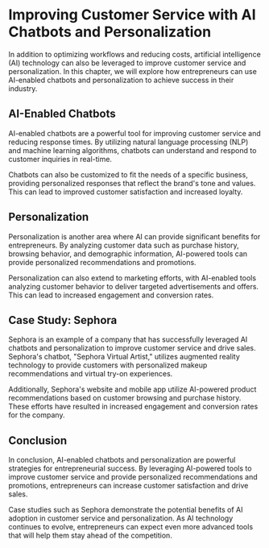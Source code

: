 Improving Customer Service with AI Chatbots and Personalization
=====================================================================================================================

In addition to optimizing workflows and reducing costs, artificial intelligence (AI) technology can also be leveraged to improve customer service and personalization. In this chapter, we will explore how entrepreneurs can use AI-enabled chatbots and personalization to achieve success in their industry.

AI-Enabled Chatbots
-------------------

AI-enabled chatbots are a powerful tool for improving customer service and reducing response times. By utilizing natural language processing (NLP) and machine learning algorithms, chatbots can understand and respond to customer inquiries in real-time.

Chatbots can also be customized to fit the needs of a specific business, providing personalized responses that reflect the brand's tone and values. This can lead to improved customer satisfaction and increased loyalty.

Personalization
---------------

Personalization is another area where AI can provide significant benefits for entrepreneurs. By analyzing customer data such as purchase history, browsing behavior, and demographic information, AI-powered tools can provide personalized recommendations and promotions.

Personalization can also extend to marketing efforts, with AI-enabled tools analyzing customer behavior to deliver targeted advertisements and offers. This can lead to increased engagement and conversion rates.

Case Study: Sephora
-------------------

Sephora is an example of a company that has successfully leveraged AI chatbots and personalization to improve customer service and drive sales. Sephora's chatbot, "Sephora Virtual Artist," utilizes augmented reality technology to provide customers with personalized makeup recommendations and virtual try-on experiences.

Additionally, Sephora's website and mobile app utilize AI-powered product recommendations based on customer browsing and purchase history. These efforts have resulted in increased engagement and conversion rates for the company.

Conclusion
----------

In conclusion, AI-enabled chatbots and personalization are powerful strategies for entrepreneurial success. By leveraging AI-powered tools to improve customer service and provide personalized recommendations and promotions, entrepreneurs can increase customer satisfaction and drive sales.

Case studies such as Sephora demonstrate the potential benefits of AI adoption in customer service and personalization. As AI technology continues to evolve, entrepreneurs can expect even more advanced tools that will help them stay ahead of the competition.


